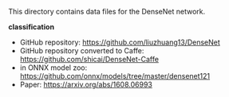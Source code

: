 This directory contains data files for the DenseNet network.

**classification**

* GitHub repository: https://github.com/liuzhuang13/DenseNet
* GitHub repository converted to Caffe: https://github.com/shicai/DenseNet-Caffe
* in ONNX model zoo: https://github.com/onnx/models/tree/master/densenet121
* Paper: https://arxiv.org/abs/1608.06993
